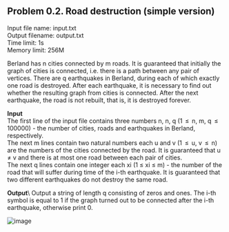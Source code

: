 ## Problem 0.2. Road destruction (simple version)
Input file name: input.txt\
Output filename: output.txt\
Time limit: 1s\
Memory limit: 256M

Berland has n cities connected by m roads. It is guaranteed that initially the graph of cities is connected, i.e. there is a path between any pair of vertices. There are q earthquakes in Berland, during each of which exactly one road is destroyed. After each earthquake, it is necessary to find out whether the resulting graph from cities is connected. After the next earthquake, the road is not rebuilt, that is, it is destroyed forever.


**Input**\
The first line of the input file contains three numbers n, n, q (1  ≤  n, m, q  ≤  100000) - the number of cities, roads and earthquakes in Berland, respectively.\
The next m lines contain two natural numbers each u and v (1  ≤  u, v  ≤  n) are the numbers of the cities connected by the road. It is guaranteed that u ≠ v and there is at most one road between each pair of cities.\
The next q lines contain one integer each xi (1 ≤ xi ≤ m) - the number of the road that will suffer during time of the i-th earthquake. It is guaranteed that two different earthquakes do not destroy the same road.

**Output**\ 
Output a string of length q consisting of zeros and ones. The i-th symbol is equal to 1 if the graph turned out to be connected after the i-th earthquake, otherwise print 0.

![image](https://user-images.githubusercontent.com/60915234/193090149-c832e993-b3ec-435a-8f32-144ade73510a.png)
